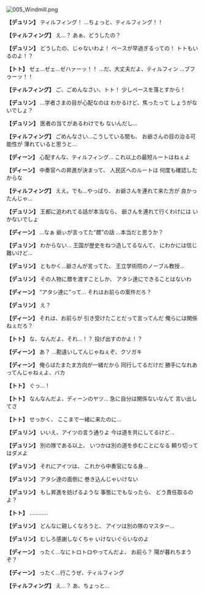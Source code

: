 
![005_Windmill.png](../images/backgrounds/005_Windmill.png)

**【デュリン】**
ティルフィング！
…ちょっと、ティルフィング！！

**【ティルフィング】**
え…？
あぁ、どうしたの？

**【デュリン】**
どうしたの、じゃないわよ！
ペースが早過ぎるっての！
トトもいるのよ！？

**【トト】**
ゼェ…ゼェ…ゼハァーッ！！
…だ、大丈夫だよ、ティルフィン
…ブフゥーッ！！

**【ティルフィング】**
ご、ごめんなさい、トト！
少しペースを落とすから！

**【デュリン】**
…学者さまの目が心配なのは
わかるけど、焦ったって
しょうがないでしょ？

**【デュリン】**
医者の当てがあるわけでも
ないんだし…

**【ティルフィング】**
ごめんなさい…こうしている間も、
お爺さんの目の治る可能性が
薄れていると思うと…

**【ディーン】**
心配すんな、ティルフィング…
これ以上の最短ルートはねぇよ

**【ディーン】**
中奏官への昇進が決まって、
人民区へのルートは
何度も確認したからな

**【ティルフィング】**
ええ。でも…やっぱり、
お爺さんを連れて来た方が
良かったんじゃ…

**【デュリン】**
王都に追われてる話が本当なら、
爺さんを連れて行くわけには
いかないでしょ

**【ディーン】**
…なぁ
爺ぃが言ってた“暦”の話
…本当だと思うか？

**【デュリン】**
わからない…
王国が歴史をねつ造してるなんて、
にわかには信じ難いけど…

**【デュリン】**
ともかく…爺さんが言ってた、
王立学術院のノーブル教授…

**【デュリン】**
その人物に暦を渡すことしか、
アタシ達にできることはないわ

**【ディーン】**
“アタシ達に”って…
それはお前らの案件だろ？

**【デュリン】**
え？

**【ディーン】**
それは、お前らが
引き受けたことだって言ってんだ
俺らには関係ねぇだろ？

**【トト】**
な、なんだよ、それ…！？
投げ出すのかよ！？

**【ディーン】**
あ？
…勘違いしてんじゃねぇぞ、クソガキ

**【ディーン】**
俺らはたまたま方向が一緒だから
同行してるだけだ
勝手になれあってんじゃねぇよ、バカ

**【トト】**
ぐっ…！

**【トト】**
なんなんだよ、ディーンのヤツ…
急に自分は関係ないなんて
言い出してさ

**【トト】**
せっかく、
ここまで一緒に来たのに…

**【デュリン】**
いいえ、アイツの言う通りよ
今は道を共にしてるけど…

**【デュリン】**
別の隊である以上、
いつかは別の道を歩むことになる
頼り切ってはダメよ

**【デュリン】**
それにアイツは、
これから中奏官になる身…

**【デュリン】**
アタシ達の面倒に
巻き込んじゃいけない

**【デュリン】**
もし昇進を妨げるような
事態にでもなったら、
どう責任取るのよ？

**【トト】**
…………

**【デュリン】**
どんなに親しくなろうと、
アイツは別の隊のマスター…

**【デュリン】**
むしろ感謝しなくちゃ
いけないぐらいなのよ

**【ディーン】**
ったく…なにトロトロやってんだよ、
お前ら？
陽が暮れちまうぞ？

**【ディーン】**
ったく…行こうぜ、ティルフィング

**【ティルフィング】**
え…？
あ、ちょっと…